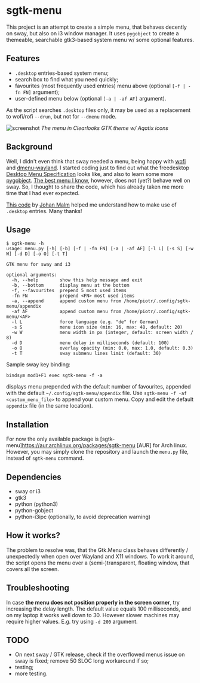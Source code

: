 # sgtk-menu
This project is an attempt to create a simple menu, that behaves decently on sway, but also on i3 window manager. 
It uses `pygobject` to create a themeable, searchable gtk3-based system menu w/ some optional features.

## Features

- `.desktop` entries-based system menu;
- search box to find what you need quickly;
- favourites (most frequently used entries) menu above (optional `[-f | -fn FN]` argument);
- user-defined menu below (optional `[-a | -af AF]` argument).

As the script searches `.desktop` files only, it may be used as a replacement to wofi/rofi `--drun`, but not for 
`--dmenu` mode.

![screenshot](http://nwg.pl/Lychee/uploads/big/fbe90b3f5c8d192657a7e9ad98310d84.png)
*The menu in Clearlooks GTK theme w/ Aqatix icons*

## Background

Well, I didn't even think that sway needed a menu, being happy with [wofi](https://hg.sr.ht/~scoopta/wofi) and 
[dmenu-wayland](https://github.com/nyyManni/dmenu-wayland). I started coding just to find out what the freedesktop 
[Desktop Menu Specification](https://specifications.freedesktop.org/menu-spec/latest) looks like, and also to learn some 
more [pygobject](https://pygobject.readthedocs.io/en/latest). [The best menu I know](https://github.com/johanmalm/jgmenu), 
however, does not (yet?) behave well on sway. So, I thought to share the code, which has already taken me more time 
that I had ever expected.

[This code](https://github.com/johanmalm/jgmenu/blob/master/contrib/pmenu/jgmenu-pmenu.py) by 
[Johan Malm](https://github.com/johanmalm) helped me understand how to make use of `.desktop` entries. Many thanks!

## Usage

```text
$ sgtk-menu -h
usage: menu.py [-h] [-b] [-f | -fn FN] [-a | -af AF] [-l L] [-s S] [-w W] [-d D] [-o O] [-t T]

GTK menu for sway and i3

optional arguments:
  -h, --help        show this help message and exit
  -b, --bottom      display menu at the bottom
  -f, --favourites  prepend 5 most used items
  -fn FN            prepend <FN> most used items
  -a, --append      append custom menu from /home/piotr/.config/sgtk-menu/appendix
  -af AF            append custom menu from /home/piotr/.config/sgtk-menu/<AF>
  -l L              force language (e.g. "de" for German)
  -s S              menu icon size (min: 16, max: 48, default: 20)
  -w W              menu width in px (integer, default: screen width / 8)
  -d D              menu delay in milliseconds (default: 100)
  -o O              overlay opacity (min: 0.0, max: 1.0, default: 0.3)
  -t T              sway submenu lines limit (default: 30)
```

Sample sway key binding:

`bindsym mod1+F1 exec sgtk-menu -f -a`

displays menu prepended with the default number of favourites, appended with the default `~/.config/sgtk-menu/appendix`
file. Use `sgtk-menu -f -af <custom_menu_file>` to append your custom menu. Copy and edit the default `appendix` file 
(in the same location).

## Installation

For now the only available package is [sgtk-menu]https://aur.archlinux.org/packages/sgtk-menu [AUR] for Arch linux.
However, you may simply clone the repository and launch the `menu.py` file, instead of `sgtk-menu` command.

## Dependencies
- sway or i3
- gtk3
- python (python3)
- python-gobject
- python-i3ipc (optionally, to avoid deprecation warning)

## How it works?

The problem to resolve was, that the Gtk.Menu class behaves differently / unexpectedly when open over Wayland and X11 windows. 
To work it around, the script opens the menu over a (semi-)transparent, floating window, that covers all the screen.

## Troubleshooting

In case __the menu does not position properly in the screen corner__, try increasing the delay length. The default value
equals 100 milliseconds, and on my laptop it works well down to 30. However slower machines may require higher values.
E.g. try using `-d 200` argument.

## TODO
- On next sway / GTK release, check if the overflowed menus issue on sway is fixed; remove 50 SLOC long workaround if so;
- testing;
- more testing.
